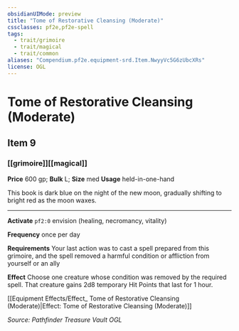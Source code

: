 ```yaml
---
obsidianUIMode: preview
title: "Tome of Restorative Cleansing (Moderate)"
cssclasses: pf2e,pf2e-spell
tags:
  - trait/grimoire
  - trait/magical
  - trait/common
aliases: "Compendium.pf2e.equipment-srd.Item.NwyyVc5G6zUbcXRs"
license: OGL
---
```

# Tome of Restorative Cleansing (Moderate)
## Item 9
### [[grimoire]][[magical]]


**Price** 600 gp; 
**Bulk** L; **Size** med
**Usage** held-in-one-hand

This book is dark blue on the night of the new moon, gradually shifting to bright red as the moon waxes.

* * *

**Activate** `pf2:0` envision (healing, necromancy, vitality)

**Frequency** once per day

**Requirements** Your last action was to cast a spell prepared from this grimoire, and the spell removed a harmful condition or affliction from yourself or an ally

**Effect** Choose one creature whose condition was removed by the required spell. That creature gains 2d8 temporary Hit Points that last for 1 hour.

[[Equipment Effects/Effect_ Tome of Restorative Cleansing (Moderate)|Effect: Tome of Restorative Cleansing (Moderate)]]

*Source: Pathfinder Treasure Vault*
*OGL*